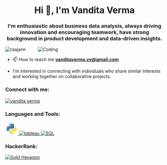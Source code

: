 <h1 align="center">Hi 👋, I'm Vandita Verma</h1>
<h3 align="center">I'm enthusiastic about business data analysis, always driving innovation and encouraging teamwork, have strong background in product development and data-driven insights.</h3>
<img align="right" alt="Coding" width="400" src="https://cdn.dribbble.com/users/4435100/screenshots/15114878/media/4c6a0c6609a93d143bb24302f91a8657.gif">

<p align="left"> <img src="https://komarev.com/ghpvc/?username=raajann&label=Profile%20views&color=0e75b6&style=flat" alt="raajann" /> </p>

- 📫 How to reach me **vanditaverma.vv@gmail.com**

- I'm interested in connecting with individuals who share similar interests and working together on collaborative projects.
<h3 align="left">Connect with me:</h3>
<p align="left">
  <a href="https://www.linkedin.com/in/vandita-verma/" target="blank">
    <img align="center" src="https://raw.githubusercontent.com/rahuldkjain/github-profile-readme-generator/master/src/images/icons/Social/linked-in-alt.svg" alt="vandita verma" height="30" width="40" />
  </a>
</p>

<h3 align="left">Languages and Tools:</h3>
<p align="left"> 
  <a href="https://www.python.org" target="_blank" rel="noreferrer"> 
    <img src="https://raw.githubusercontent.com/devicons/devicon/master/icons/python/python-original.svg" alt="python" width="40" height="40"/> 
  </a> 
  <a href="https://www.tableau.com/" target="_blank" rel="noreferrer"> 
    <img src="https://googleworkspaces.tableau.com/assets/tableau-icon.png" alt="tableau" width="40" height="40"/> 
  </a> 
  <a href="https://aws.amazon.com/what-is/sql/#:~:text=Structured%20query%20language%20(SQL)%20is,relationships%20between%20the%20data%20values." target="_blank" rel="noreferrer"> 
    <img src="https://symbols.getvecta.com/stencil_28/61_sql-database-generic.90b41636a8.svg" alt="SQL" width="40" height="40"/> 
  </a>
</p>

<h3 align="left">HackerRank:</h3>
<p align="left">
  <a href="https://www.hackerrank.com/profile/vanditaverma_vv">
    <img src="https://camo.githubusercontent.com/a210d7904d2ceda140d13da6fdd8eaf723e8b42411c873aedc5626b3ff4a901e/68747470733a2f2f687263646e2e6e65742f66636f72652f6173736574732f67656e6572617465642d6261646765732f73716c5f6c6576656c5f335f73746172735f355f6c696e6b6564696e2d656239383138653332312e706e67" alt="Gold Hexagon" width="90" height="70"/>
  </a>
</p>
